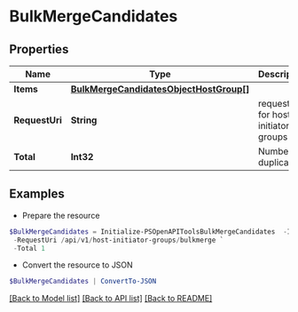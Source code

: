 # BulkMergeCandidates
## Properties

Name | Type | Description | Notes
------------ | ------------- | ------------- | -------------
**Items** | [**BulkMergeCandidatesObjectHostGroup[]**](BulkMergeCandidatesObjectHostGroup.md) |  | [optional] 
**RequestUri** | **String** | requestUri for host initiator groups | [optional] 
**Total** | **Int32** | Number of duplicates | [optional] 

## Examples

- Prepare the resource
```powershell
$BulkMergeCandidates = Initialize-PSOpenAPIToolsBulkMergeCandidates  -Items null `
 -RequestUri /api/v1/host-initiator-groups/bulkmerge `
 -Total 1
```

- Convert the resource to JSON
```powershell
$BulkMergeCandidates | ConvertTo-JSON
```

[[Back to Model list]](../README.md#documentation-for-models) [[Back to API list]](../README.md#documentation-for-api-endpoints) [[Back to README]](../README.md)

